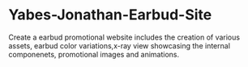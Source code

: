 # Yabes-Jonathan-Earbud-Site
 Create a earbud promotional website includes the creation of various assets, earbud color variations,x-ray view showcasing the internal componenets, promotional images and animations.
